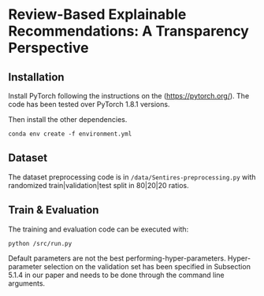 # Review-Based Explainable Recommendations: A Transparency Perspective

## Installation
Install PyTorch following the instructions on the (https://pytorch.org/). The code has been tested over PyTorch 1.8.1 versions.

Then install the other dependencies.
```
conda env create -f environment.yml
```

## Dataset
The dataset preprocessing code is in ``/data/Sentires-preprocessing.py`` with randomized train|validation|test split in 80|20|20 ratios. 

## Train & Evaluation
The training and evaluation code can be executed with:
```
python /src/run.py
```
Default parameters are not the best performing-hyper-parameters. Hyper-parameter selection on the validation set has been specified in Subsection 5.1.4 in our paper and needs to be done through the command line arguments.
